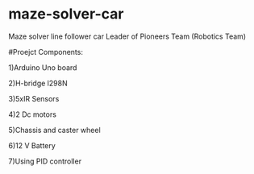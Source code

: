 # maze-solver-car
Maze solver line follower car
Leader of Pioneers Team (Robotics Team)

#Proejct Components:

1)Arduino Uno board

2)H-bridge l298N

3)5xIR Sensors

4)2 Dc motors

5)Chassis and caster wheel

6)12 V Battery

7)Using PID controller


